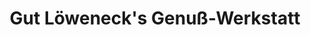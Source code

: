 ---
title: "Gut Löweneck's Genuß-Werkstatt"
url: /regensburg/gut-loewenecks-genuss-werkstatt/
shop: Feinkost
---